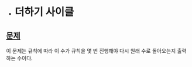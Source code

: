 * # 더하기 사이클

## [문제](https://replit.com/@backkang0710/123123123#main.c)
이 문제는 규칙에 따라 이 수가 규칙을 몇 번 진행해야 다시 원래 수로 돌아오는지 출력하는 수이다.
